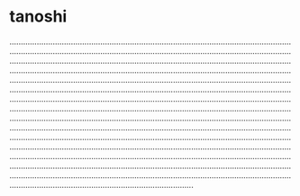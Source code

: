 # tanoshi
.....................................................................................................................................................................................................................................................................................................................................................................................................................................................................................................................................................................................................................................................................................................................................................................................................................................................................................................................................................................................................................................................................................................................................................................................................................................................................................................................................................................................................................................................................................................................................................................................................................................................................................................................................................................................................................................................................................................................................................................................................................